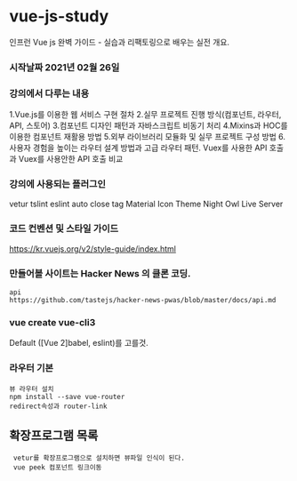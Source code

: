 # vue-js-study
인프런 Vue js 완벽 가이드 - 실습과 리팩토링으로 배우는 실전 개요.

### 시작날짜 2021년 02월 26일

### 강의에서 다루는 내용
1.Vue.js를 이용한 웹 서비스 구현 절차
2.실무 프로젝트 진행 방식(컴포넌트, 라우터, API, 스토어)
3.컴포넌트 디자인 패턴과 자바스크립트 비동기 처리
4.Mixins과 HOC를 이용한 컴포넌트 재활용 방법
5.외부 라이브러리 모듈화 및 실무 프로젝트 구성 방법
6.사용자 경험을 높이는 라우터 설계 방법과 고급 라우터 패턴.
Vuex를 사용한 API 호출과 Vuex를 사용안한 API 호출 비교

### 강의에 사용되는 플러그인
vetur
tslint
eslint
auto close tag
Material Icon Theme
Night Owl
Live Server

### 코드 컨벤션 및 스타일 가이드
https://kr.vuejs.org/v2/style-guide/index.html

### 만들어볼 사이트는 Hacker News 의 클론 코딩.
```
api
https://github.com/tastejs/hacker-news-pwas/blob/master/docs/api.md
```

### vue create vue-cli3
Default ([Vue 2]babel, eslint)를 고를것.

### 라우터 기본
```
뷰 라우터 설치
npm install --save vue-router
redirect속성과 router-link
```

## 확장프로그램 목록
```
 vetur를 확장프로그램으로 설치하면 뷰파일 인식이 된다.
 vue peek 컴포넌트 링크이동

```